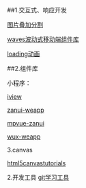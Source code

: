 ##1.交互式、响应开发

[图片叠加分割](http://stickerride.com/)

[waves波动式移动端组件库](http://fian.my.id/Waves/#start)

[loading动画](https://loading.io)

##2.组件库

小程序：

[iview](https://github.com/TalkingData/iview-weapp/tree/master/dist)

[zanui-weapp](https://github.com/youzan/zanui-weapp)

[mpvue-zanui](https://github.com/armyja/mpvue-zanui)

[wux-weapp](https://github.com/wux-weapp/wux-weapp)

3.canvas

[html5canvastutorials](https://www.html5canvastutorials.com/advanced/html5-canvas-custom-transform/)

2.开发工具
[git学习工具](https://learngitbranching.js.org/)


